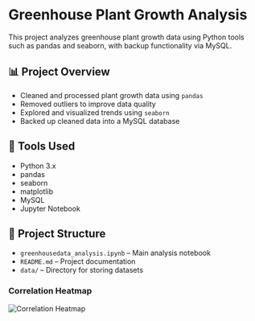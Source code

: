 # Greenhouse Plant Growth Analysis

This project analyzes greenhouse plant growth data using Python tools such as pandas and seaborn, with backup functionality via MySQL.

## 📊 Project Overview

- Cleaned and processed plant growth data using `pandas`
- Removed outliers to improve data quality
- Explored and visualized trends using `seaborn`
- Backed up cleaned data into a MySQL database

## 🧰 Tools Used

- Python 3.x
- pandas
- seaborn
- matplotlib
- MySQL
- Jupyter Notebook

## 📁 Project Structure

- `greenhousedata_analysis.ipynb` – Main analysis notebook
- `README.md` – Project documentation
- `data/` –  Directory for storing datasets


### Correlation Heatmap
![Correlation Heatmap](plots/correlation_heatmap.png)

